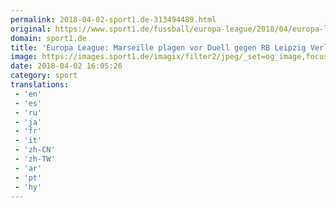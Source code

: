 ```yaml
---
permalink: 2018-04-02-sport1.de-313494489.html
original: https://www.sport1.de/fussball/europa-league/2018/04/europa-league-marseille-plagen-vor-duell-gegen-rb-leipzig-verletzungssorgen
domain: sport1.de
title: 'Europa League: Marseille plagen vor Duell gegen RB Leipzig Verletzungssorgen'
image: https://images.sport1.de/imagix/filter2/jpeg/_set=og_image,focus=40x16/imagix/71130505-368b-11e8-87b1-f80f41fc63ce
date: 2018-04-02 16:05:26
category: sport
translations: 
 - 'en'
 - 'es'
 - 'ru'
 - 'ja'
 - 'fr'
 - 'it'
 - 'zh-CN'
 - 'zh-TW'
 - 'ar'
 - 'pt'
 - 'hy'
---
```


